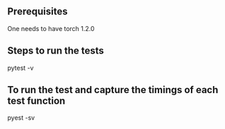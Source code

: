 ## Prerequisites
One needs to have torch 1.2.0

## Steps to run the tests
pytest -v

## To run the test and capture the timings of each test function
pyest -sv